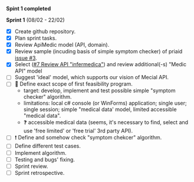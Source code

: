 
**Spint 1 completed**

**Sprint 1** (08/02 - 22/02)
- [x] Create github repository.
- [x] Plan sprint tasks.
- [x] Review ApiMedic model (API, domain).
- [x] Review sample (incuding basis of simple symptom checker) of priaid [issue #3](https://github.com/constructor-igor/MedicalApi/issues/3).
- [x] Select ([#7 Review API "infermedica"](https://github.com/constructor-igor/MedicalApi/issues/7)) and review additional(-s) "Medic API" model
- [ ] Suggest 'ideal' model, which supports our vision of Mecial API.
- [ ] :running: Define exact scope of first feasibility program.
  * target: develop, implement and test possible simple "symptom checker" algorithm. 
  * limitations: local c# console (or WinForms) application; single user; single session; simple "medical data' model, limited accessible "medical data".
  * :question: accessible medical data (seems, it's necessary to find, select and use 'free limited' or 'free trial' 3rd party API).
- [ ] :exclamation: Define and somehow check "symptom chekcer" algorithm.
- [ ] Define different test cases.
- [ ] Implement algorithm.
- [ ] Testing and bugs' fixing.
- [ ] Sprint review.
- [ ] Sprint retrospective.
